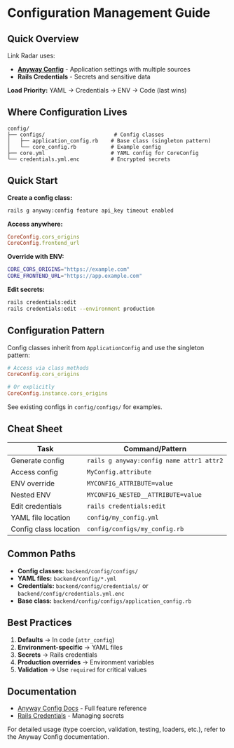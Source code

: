 # Configuration Management Guide

## Quick Overview

Link Radar uses:
- **[Anyway Config](https://github.com/palkan/anyway_config)** - Application settings with multiple sources
- **Rails Credentials** - Secrets and sensitive data

**Load Priority:** YAML → Credentials → ENV → Code (last wins)

## Where Configuration Lives

```
config/
├── configs/                      # Config classes
│   ├── application_config.rb    # Base class (singleton pattern)
│   └── core_config.rb           # Example config
├── core.yml                     # YAML config for CoreConfig
└── credentials.yml.enc          # Encrypted secrets
```

## Quick Start

**Create a config class:**
```bash
rails g anyway:config feature api_key timeout enabled
```

**Access anywhere:**
```ruby
CoreConfig.cors_origins
CoreConfig.frontend_url
```

**Override with ENV:**
```bash
CORE_CORS_ORIGINS="https://example.com"
CORE_FRONTEND_URL="https://app.example.com"
```

**Edit secrets:**
```bash
rails credentials:edit
rails credentials:edit --environment production
```

## Configuration Pattern

Config classes inherit from `ApplicationConfig` and use the singleton pattern:

```ruby
# Access via class methods
CoreConfig.cors_origins

# Or explicitly
CoreConfig.instance.cors_origins
```

See existing configs in `config/configs/` for examples.

## Cheat Sheet

| Task | Command/Pattern |
|------|-----------------|
| Generate config | `rails g anyway:config name attr1 attr2` |
| Access config | `MyConfig.attribute` |
| ENV override | `MYCONFIG_ATTRIBUTE=value` |
| Nested ENV | `MYCONFIG_NESTED__ATTRIBUTE=value` |
| Edit credentials | `rails credentials:edit` |
| YAML file location | `config/my_config.yml` |
| Config class location | `config/configs/my_config.rb` |

## Common Paths

- **Config classes:** `backend/config/configs/`
- **YAML files:** `backend/config/*.yml`
- **Credentials:** `backend/config/credentials/` or `backend/config/credentials.yml.enc`
- **Base class:** `backend/config/configs/application_config.rb`

## Best Practices

1. **Defaults** → In code (`attr_config`)
2. **Environment-specific** → YAML files
3. **Secrets** → Rails credentials
4. **Production overrides** → Environment variables
5. **Validation** → Use `required` for critical values

## Documentation

- [Anyway Config Docs](https://github.com/palkan/anyway_config) - Full feature reference
- [Rails Credentials](https://guides.rubyonrails.org/security.html#custom-credentials) - Managing secrets

For detailed usage (type coercion, validation, testing, loaders, etc.), refer to the Anyway Config documentation.
